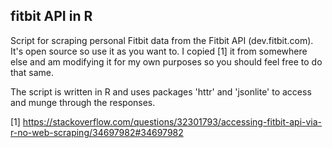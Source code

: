 ## fitbit API in R
Script for scraping personal Fitbit data from the Fitbit API (dev.fitbit.com). It's open source so use it as you want to. I copied [1] it from somewhere else and am modifying it for my own purposes so you should feel free to do that same.

The script is written in R and uses packages 'httr' and 'jsonlite' to access and munge through the responses.

[1] https://stackoverflow.com/questions/32301793/accessing-fitbit-api-via-r-no-web-scraping/34697982#34697982
